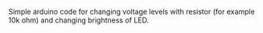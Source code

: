 Simple arduino code for changing voltage levels with resistor (for example 10k ohm) and changing brightness of LED.
